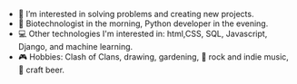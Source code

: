 - 🔧 I’m interested in solving problems and creating new projects.
- 🧪 Biotechnologist in the morning, Python developer in the evening.
- 💻 Other technologies I'm interested in: html,CSS, SQL, Javascript, Django, and machine learning.
- 🎮 Hobbies: Clash of Clans, drawing, gardening, 🎸 rock and indie music, 🍺 craft beer.

<!---
Brian/Brian is a ✨ special ✨ repository because its `README.md` (this file) appears on your GitHub profile.
You can click the Preview link to take a look at your changes.
--->
